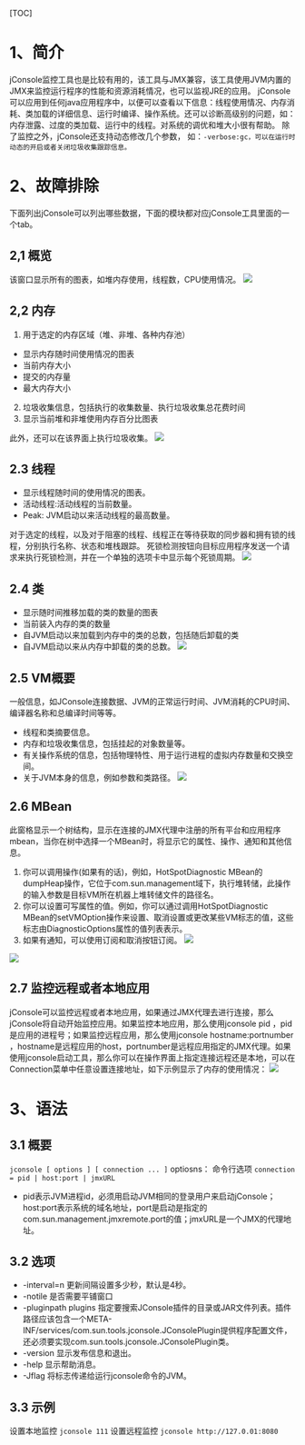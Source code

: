 [TOC]

# 1、简介
jConsole监控工具也是比较有用的，该工具与JMX兼容，该工具使用JVM内置的JMX来监控运行程序的性能和资源消耗情况，也可以监视JRE的应用。
jConsole可以应用到任何java应用程序中，以便可以查看以下信息：线程使用情况、内存消耗、类加载的详细信息、运行时编译、操作系统。还可以诊断高级别的问题，如：内存泄露、过度的类加载、运行中的线程。对系统的调优和堆大小很有帮助。
除了监控之外，jConsole还支持动态修改几个参数，
如：`-verbose:gc，可以在运行时动态的开启或者关闭垃圾收集跟踪信息。`

# 2、故障排除
下面列出jConsole可以列出哪些数据，下面的模块都对应jConsole工具里面的一个tab。
## 2,1 概览
该窗口显示所有的图表，如堆内存使用，线程数，CPU使用情况。
![](https://img.hacpai.com/file/2019/08/image-6d78d10d.png?imageView2/2/w/768/format/jpg/interlace/1/q/100)

## 2,2 内存
1. 用于选定的内存区域（堆、非堆、各种内存池）
 - 显示内存随时间使用情况的图表
 - 当前内存大小
 - 提交的内存量
 - 最大内存大小
2. 垃圾收集信息，包括执行的收集数量、执行垃圾收集总花费时间
3. 显示当前堆和非堆使用内存百分比图表

此外，还可以在该界面上执行垃圾收集。
![](https://img.hacpai.com/file/2019/08/image-16e7ccd0.png?imageView2/2/w/768/format/jpg/interlace/1/q/100)

## 2.3 线程
- 显示线程随时间的使用情况的图表。
- 活动线程:活动线程的当前数量。
- Peak: JVM启动以来活动线程的最高数量。

对于选定的线程，以及对于阻塞的线程、线程正在等待获取的同步器和拥有锁的线程，分别执行名称、状态和堆栈跟踪。
死锁检测按钮向目标应用程序发送一个请求来执行死锁检测，并在一个单独的选项卡中显示每个死锁周期。
![](https://img.hacpai.com/file/2019/08/image-2d942545.png?imageView2/2/w/768/format/jpg/interlace/1/q/100)

## 2.4 类
- 显示随时间推移加载的类的数量的图表
- 当前装入内存的类的数量
- 自JVM启动以来加载到内存中的类的总数，包括随后卸载的类
- 自JVM启动以来从内存中卸载的类的总数。
![](https://img.hacpai.com/file/2019/08/image-0060f8dd.png?imageView2/2/w/768/format/jpg/interlace/1/q/100)

## 2.5 VM概要
一般信息，如JConsole连接数据、JVM的正常运行时间、JVM消耗的CPU时间、编译器名称和总编译时间等等。
- 线程和类摘要信息。
- 内存和垃圾收集信息，包括挂起的对象数量等。
- 有关操作系统的信息，包括物理特性、用于运行进程的虚拟内存数量和交换空间。
- 关于JVM本身的信息，例如参数和类路径。
![](https://img.hacpai.com/file/2019/08/image-d5b18882.png?imageView2/2/w/768/format/jpg/interlace/1/q/100)

## 2.6 MBean
此窗格显示一个树结构，显示在连接的JMX代理中注册的所有平台和应用程序mbean，当你在树中选择一个MBean时，将显示它的属性、操作、通知和其他信息。
1. 你可以调用操作(如果有的话)，例如，HotSpotDiagnostic MBean的dumpHeap操作，它位于com.sun.management域下，执行堆转储，此操作的输入参数是目标VM所在机器上堆转储文件的路径名。
2. 你可以设置可写属性的值。例如，你可以通过调用HotSpotDiagnostic MBean的setVMOption操作来设置、取消设置或更改某些VM标志的值，这些标志由DiagnosticOptions属性的值列表表示。
3. 如果有通知，可以使用订阅和取消按钮订阅。
![](https://img.hacpai.com/file/2019/08/image-3ca15e3f.png?imageView2/2/w/768/format/jpg/interlace/1/q/100)

![](https://img.hacpai.com/file/2019/08/image-d7b99d56.png?imageView2/2/w/768/format/jpg/interlace/1/q/100)

## 2.7 监控远程或者本地应用
jConsole可以监控远程或者本地应用，如果通过JMX代理去进行连接，那么jConsole将自动开始监控应用。如果监控本地应用，那么使用jconsole pid ，pid是应用的进程号；如果监控远程应用，那么使用jconsole hostname:portnumber ，hostname是远程应用的host，portnumber是远程应用指定的JMX代理。如果使用jconsole启动工具，那么你可以在操作界面上指定连接远程还是本地，可以在Connection菜单中任意设置连接地址，如下示例显示了内存的使用情况：
![](https://img.hacpai.com/file/2019/08/image-f6ebb972.png?imageView2/2/w/768/format/jpg/interlace/1/q/100)

# 3、语法
## 3.1 概要
`jconsole [ options ] [ connection ... ]`
optiosns：
命令行选项
`connection = pid | host:port | jmxURL`
- pid表示JVM进程id，必须用启动JVM相同的登录用户来启动jConsole；host:port表示系统的域名地址，port是启动是指定的com.sun.management.jmxremote.port的值；jmxURL是一个JMX的代理地址。

## 3.2 选项
- -interval=n
更新间隔设置多少秒，默认是4秒。
- -notile
是否需要平铺窗口
- -pluginpath plugins
指定要搜索JConsole插件的目录或JAR文件列表。插件路径应该包含一个META-INF/services/com.sun.tools.jconsole.JConsolePlugin提供程序配置文件，还必须要实现com.sun.tools.jconsole.JConsolePlugin类。
- -version
显示发布信息和退出。
- -help
显示帮助消息。
- -Jflag
将标志传递给运行jconsole命令的JVM。

## 3.3 示例
设置本地监控
`jconsole 111`
设置远程监控
`jconsole http://127.0.01:8080`